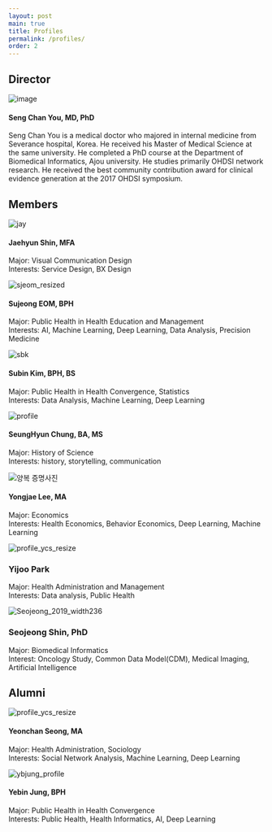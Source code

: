 ```yaml
---
layout: post
main: true
title: Profiles
permalink: /profiles/
order: 2
---
```


## Director
![image](/assets/images/dr-you-bio-photo.jpg)
#### Seng Chan You, MD, PhD
Seng Chan You is a medical doctor who majored in internal medicine from Severance hospital, Korea. He received his Master of Medical Science at the same university. He completed a PhD course at the Department of Biomedical Informatics, Ajou university. He studies primarily OHDSI network research. He received the best community contribution award for clinical evidence generation at the 2017 OHDSI symposium.

## Members

![jay](https://user-images.githubusercontent.com/92774958/137850326-820d4eae-8148-4a67-9a4b-559b7e5c68b2.png)
#### Jaehyun Shin, MFA  
Major: Visual Communication Design  
Interests: Service Design, BX Design  

![sjeom_resized](https://user-images.githubusercontent.com/81948366/138006383-c4dd79e2-3749-40ea-86b4-97b026f33f20.jpg)
#### Sujeong EOM, BPH  
Major: Public Health in Health Education and Management  
Interests: AI, Machine Learning, Deep Learning, Data Analysis, Precision Medicine  

![sbk](https://user-images.githubusercontent.com/83568786/143965209-eb9183aa-3719-4f1c-ae45-a47c23df699f.jpg)
#### Subin Kim, BPH, BS  
Major: Public Health in Health Convergence, Statistics  
Interests: Data Analysis, Machine Learning, Deep Learning  

![profile](https://user-images.githubusercontent.com/96851024/157778784-d2aa9e37-211d-413f-8a7c-fd6c5438ef47.jpg)
#### SeungHyun Chung, BA, MS 
Major: History of Science   
Interests: history, storytelling, communication

![양복 증명사진](https://user-images.githubusercontent.com/97265478/154625299-ee002c8d-e6ec-4850-b61e-bade694f2ffb.jpg)
#### Yongjae Lee, MA
Major: Economics  
Interests: Health Economics, Behavior Economics, Deep Learning, Machine Learning

![profile_ycs_resize](https://user-images.githubusercontent.com/101778510/161868950-cb1d807e-31ed-42a5-8b93-8447b30a74cb.jpg)
### Yijoo Park
Major: Health Administration and Management   
Interests: Data analysis, Public Health

![Seojeong_2019_width236](https://user-images.githubusercontent.com/34934336/170898677-5b8c50de-78fd-493b-842a-f1c16b6ff8bd.jpg)
### Seojeong Shin, PhD
Major: Biomedical Informatics  
Interest: Oncology Study, Common Data Model(CDM), Medical Imaging, Artificial Intelligence  


## Alumni

![profile_ycs_resize](https://user-images.githubusercontent.com/48194852/137818794-c8407898-56a8-4d67-b9f6-f35e9904581a.jpg)
#### Yeonchan Seong, MA
Major: Health Administration, Sociology   
Interests: Social Network Analysis, Machine Learning, Deep Learning

![ybjung_profile](https://user-images.githubusercontent.com/89363626/138007233-097a74bc-e395-4882-a76f-c15050d59425.jpg)
#### Yebin Jung, BPH
Major: Public Health in Health Convergence   
Interests: Public Health, Health Informatics, AI, Deep Learning
